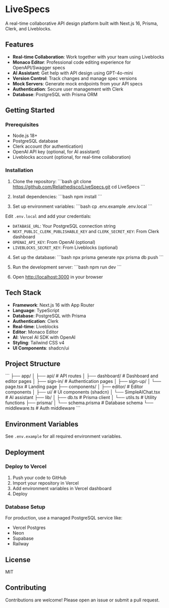# LiveSpecs

A real-time collaborative API design platform built with Next.js 16, Prisma, Clerk, and Liveblocks.

## Features

- **Real-time Collaboration**: Work together with your team using Liveblocks
- **Monaco Editor**: Professional code editing experience for OpenAPI/Swagger specs
- **AI Assistant**: Get help with API design using GPT-4o-mini
- **Version Control**: Track changes and manage spec versions
- **Mock Servers**: Generate mock endpoints from your API specs
- **Authentication**: Secure user management with Clerk
- **Database**: PostgreSQL with Prisma ORM

## Getting Started

### Prerequisites

- Node.js 18+ 
- PostgreSQL database
- Clerk account (for authentication)
- OpenAI API key (optional, for AI assistant)
- Liveblocks account (optional, for real-time collaboration)

### Installation

1. Clone the repository:
\`\`\`bash
git clone https://github.com/Reliathedisco/LiveSpecs.git
cd LiveSpecs
\`\`\`

2. Install dependencies:
\`\`\`bash
npm install
\`\`\`

3. Set up environment variables:
\`\`\`bash
cp .env.example .env.local
\`\`\`

Edit `.env.local` and add your credentials:
- `DATABASE_URL`: Your PostgreSQL connection string
- `NEXT_PUBLIC_CLERK_PUBLISHABLE_KEY` and `CLERK_SECRET_KEY`: From Clerk dashboard
- `OPENAI_API_KEY`: From OpenAI (optional)
- `LIVEBLOCKS_SECRET_KEY`: From Liveblocks (optional)

4. Set up the database:
\`\`\`bash
npx prisma generate
npx prisma db push
\`\`\`

5. Run the development server:
\`\`\`bash
npm run dev
\`\`\`

6. Open [http://localhost:3000](http://localhost:3000) in your browser

## Tech Stack

- **Framework**: Next.js 16 with App Router
- **Language**: TypeScript
- **Database**: PostgreSQL with Prisma
- **Authentication**: Clerk
- **Real-time**: Liveblocks
- **Editor**: Monaco Editor
- **AI**: Vercel AI SDK with OpenAI
- **Styling**: Tailwind CSS v4
- **UI Components**: shadcn/ui

## Project Structure

\`\`\`
├── app/
│   ├── api/              # API routes
│   ├── dashboard/        # Dashboard and editor pages
│   ├── sign-in/          # Authentication pages
│   ├── sign-up/
│   └── page.tsx          # Landing page
├── components/
│   ├── editor/           # Editor components
│   ├── ui/               # UI components (shadcn)
│   └── SimpleAIChat.tsx  # AI assistant
├── lib/
│   ├── db.ts             # Prisma client
│   └── utils.ts          # Utility functions
├── prisma/
│   └── schema.prisma     # Database schema
└── middleware.ts         # Auth middleware
\`\`\`

## Environment Variables

See `.env.example` for all required environment variables.

## Deployment

### Deploy to Vercel

1. Push your code to GitHub
2. Import your repository in Vercel
3. Add environment variables in Vercel dashboard
4. Deploy

### Database Setup

For production, use a managed PostgreSQL service like:
- Vercel Postgres
- Neon
- Supabase
- Railway

## License

MIT

## Contributing

Contributions are welcome! Please open an issue or submit a pull request.
